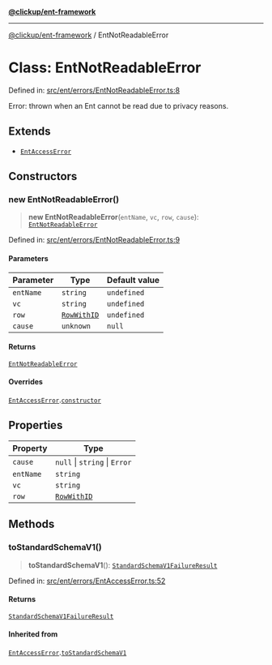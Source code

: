 [**@clickup/ent-framework**](../README.md)

***

[@clickup/ent-framework](../globals.md) / EntNotReadableError

# Class: EntNotReadableError

Defined in: [src/ent/errors/EntNotReadableError.ts:8](https://github.com/clickup/ent-framework/blob/master/src/ent/errors/EntNotReadableError.ts#L8)

Error: thrown when an Ent cannot be read due to privacy reasons.

## Extends

- [`EntAccessError`](EntAccessError.md)

## Constructors

### new EntNotReadableError()

> **new EntNotReadableError**(`entName`, `vc`, `row`, `cause`): [`EntNotReadableError`](EntNotReadableError.md)

Defined in: [src/ent/errors/EntNotReadableError.ts:9](https://github.com/clickup/ent-framework/blob/master/src/ent/errors/EntNotReadableError.ts#L9)

#### Parameters

| Parameter | Type | Default value |
| ------ | ------ | ------ |
| `entName` | `string` | `undefined` |
| `vc` | `string` | `undefined` |
| `row` | [`RowWithID`](../type-aliases/RowWithID.md) | `undefined` |
| `cause` | `unknown` | `null` |

#### Returns

[`EntNotReadableError`](EntNotReadableError.md)

#### Overrides

[`EntAccessError`](EntAccessError.md).[`constructor`](EntAccessError.md#constructors)

## Properties

| Property | Type |
| ------ | ------ |
| <a id="cause-1"></a> `cause` | `null` \| `string` \| `Error` |
| <a id="entname-1"></a> `entName` | `string` |
| <a id="vc-1"></a> `vc` | `string` |
| <a id="row-1"></a> `row` | [`RowWithID`](../type-aliases/RowWithID.md) |

## Methods

### toStandardSchemaV1()

> **toStandardSchemaV1**(): [`StandardSchemaV1FailureResult`](../interfaces/StandardSchemaV1FailureResult.md)

Defined in: [src/ent/errors/EntAccessError.ts:52](https://github.com/clickup/ent-framework/blob/master/src/ent/errors/EntAccessError.ts#L52)

#### Returns

[`StandardSchemaV1FailureResult`](../interfaces/StandardSchemaV1FailureResult.md)

#### Inherited from

[`EntAccessError`](EntAccessError.md).[`toStandardSchemaV1`](EntAccessError.md#tostandardschemav1)
